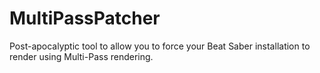 # MultiPassPatcher
Post-apocalyptic tool to allow you to force your Beat Saber installation to render using Multi-Pass rendering.
